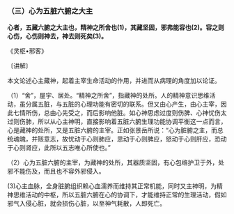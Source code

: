 ### （三）心为五脏六腑之大主

**心者，五藏六腑之大主也，精神之所舍也(1)，其藏坚固，邪弗能容也(2)。容之则心伤，心伤则神去，神去则死矣(3)。**

《灵枢•邪客》

〔讲解〕

本文论述心主藏神，起着主宰生命活动的作用，并进而从病理的角度加以论证。

（1）“舍”，屋宇、居处。“精神之所舍”，指藏神的处所。人的精神意识思维活动，虽分属五脏，与五脏的心理功能有密切的联系。但又由心产生，由心主宰，因此七情所伤，总由心先受之，而后影响他脏。如心神思虑过度则伤脾、心神忧伤太过则伤肺，所以从心主神明，直接影响着五脏六腑生理功能协调平衡这一点而言，心是藏神的处所，又是五脏六腑的主宰。正如张景岳所说：“心为脏腑之主，而总统魂魄，并赅意志，故忧动于心则肺应，思动于心则脾应，怒动于心则肝应，恐动于心则肾应，此所以五志唯心所使也。”

（2）心为五脏六腑的主宰，为藏神的处所，其器质坚固，有心包络护卫于外，处邪不能伤及，而且也不容外邪侵入。

(3)心主血脉，全身脏腑组织赖心血濡养而维持其正常机能，同时又主神明，为精神思维活动的中枢，所以五脏六腑在心的协调下，才能维持正常的生理活动，假如邪气入侵心脏，就会损伤心脏，以至神气耗散，人即死亡。
